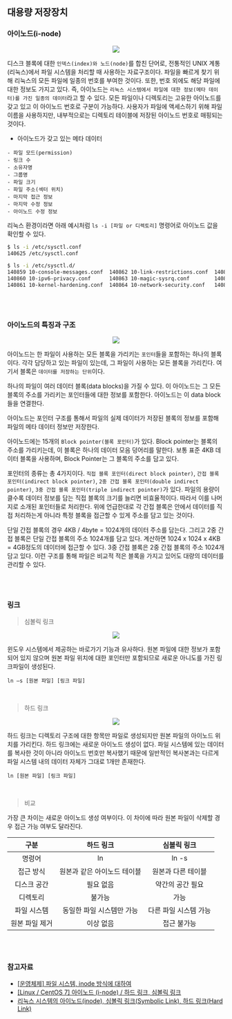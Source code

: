 ## 대용량 저장장치

### 아이노드(i-node)

<div align="center">

![](https://velog.velcdn.com/images%2Fredgem92%2Fpost%2Fb832b64d-d3d9-4ceb-b08f-dcf286a4c0db%2Fimage.png)

</div>

디스크 블록에 대한 `인덱스(index)와 노드(node)`를 합친 단어로, 전통적인 UNIX 계통(리눅스)에서 파일 시스템을 처리할 때 사용하는 자료구조이다. 파일을 빠르게 찾기 위해 리눅스의 모든 파일에 일종의 번호를 부여한 것이다. 또한, 번호 외에도 해당 파일에 대한 정보도 가지고 있다. 즉, 아이노드는 `리눅스 시스템에서 파일에 대한 정보(메타 데이터)를 가진 일종의 데이터`라고 할 수 있다.
모든 파일이나 디렉토리는 고유한 아이노드를 갖고 있고 이 아이노드 번호로 구분이 가능하다. 사용자가 파일에 액세스하기 위해 파일 이름을 사용하지만, 내부적으로는 디렉토리 테이블에 저장된 아이노드 번호로 매핑되는 것이다.

- 아이노드가 갖고 있는 메타 데이터

```
- 파일 모드(permission)
- 링크 수
- 소유자명
- 그룹명
- 파일 크기
- 파일 주소(섹터 위치)
- 마지막 접근 정보
- 마지막 수정 정보
- 아이노드 수정 정보
```

리눅스 환경이라면 아래 예시처럼 `ls -i [파일 or 디렉토리]` 명령어로 아이노드 값을 확인할 수 있다.

```Bash
$ ls -i /etc/sysctl.conf
140625 /etc/sysctl.conf

$ ls -i /etc/sysctl.d/
140859 10-console-messages.conf  140862 10-link-restrictions.conf  140865 10-ptrace.conf         140868 99-sysctl.conf
140860 10-ipv6-privacy.conf      140863 10-magic-sysrq.conf        140866 10-zeropage.conf       140869 README.sysctl
140861 10-kernel-hardening.conf  140864 10-network-security.conf   140867 99-cloudimg-ipv6.conf
```

<br></br>

### 아이노드의 특징과 구조

<div align="center">

![](https://velog.velcdn.com/images%2Fredgem92%2Fpost%2Fd9bcaff6-2ffc-4404-a40e-a892f490b769%2Fimage.png)

</div>

아이노드는 한 파일이 사용하는 모든 블록을 가리키는 `포인터`들을 포함하는 하나의 블록이다. 각각 담당하고 있는 파일이 있는데, 그 파일이 사용하는 모든 블록을 가리킨다. 여기서 블록은 `데이터를 저장하는 단위`이다.

하나의 파일이 여러 데이터 블록(data blocks)을 가질 수 있다. 이 아이노드는 그 모든 블록의 주소를 가리키는 포인터들에 대한 정보를 포함한다. 아이노드는 이 data block들을 연결한다.

아이노드는 포인터 구조를 통해서 파일의 실제 데이터가 저장된 블록의 정보를 포함해 파일의 메타 데이터 정보만 저장한다.

아이노드에는 15개의 `Block pointer(블록 포인터)`가 있다. Block pointer는 블록의 주소를 가리키는데, 이 블록은 하나의 데이터 모음 덩어리를 말한다. 보통 표준 4KB 데이터 블록을 사용하며, Block Pointer는 그 블록의 주소를 담고 있다.

포인터의 종류는 총 4가지이다. `직접 블록 포인터(direct block pointer)`, `간접 블록 포인터(indirect block pointer)`, `2중 간접 블록 포인터(double indirect pointer)`, `3중 간접 블록 포인터(triple indirect pointer)`가 있다. 파일의 용량이 클수록 데이터 정보를 담는 직접 블록의 크기를 늘리면 비효율적이다. 따라서 이를 나머지로 소개된 포인터들로 처리한다. 위에 언급한대로 각 간접 블록은 안에서 데이터를 직접 처리하는게 아니라 특정 블록을 접근할 수 있게 주소를 담고 있는 것이다.

단일 간접 블록의 경우 4KB / 4byte = 1024개의 데이터 주소를 담는다. 그리고 2중 간접 블록은 단일 간접 블록의 주소 1024개를 담고 있다. 계산하면 1024 x 1024 x 4KB = 4GB정도의 데이터에 접근할 수 있다. 3중 간접 블록은 2중 간접 블록의 주소 1024개 담고 있다. 이런 구조를 통해 파일은 비교적 적은 블록을 가지고 있어도 대량의 데이터를 관리할 수 있다.

<br></br>

### 링크

> 심볼릭 링크

<div align="center">

![](https://img1.daumcdn.net/thumb/R1280x0/?scode=mtistory2&fname=https%3A%2F%2Fblog.kakaocdn.net%2Fdn%2Fc1MOld%2Fbtq27oZFH8n%2FUkKBhyI7vfSEY8Rf8OMD5K%2Fimg.png)

</div>

윈도우 시스템에서 제공하는 바로가기 기능과 유사하다. 원본 파일에 대한 정보가 포함되어 있지 않으며 원본 파일 위치에 대한 포인터만 포함되므로 새로운 아니도를 가진 링크파일이 생성된다.

`ln –s [원본 파일] [링크 파일]`

<br/>

> 하드 링크

<div align="center">

![](https://img1.daumcdn.net/thumb/R1280x0/?scode=mtistory2&fname=https%3A%2F%2Fblog.kakaocdn.net%2Fdn%2Fchc39W%2Fbtq3dw9wAuO%2F6DGSeBHLxeyk6KdyHYeedK%2Fimg.png)

</div>

하드 링크는 디렉토리 구조에 대한 항목만 파일로 생성되지만 원본 파일의 아이노드 위치를 가리킨다. 하드 링크에는 새로운 아이노드 생성이 없다. 파일 시스템에 있는 데이터를 복사한 것이 아니라 아이노드 번호만 복사했기 때문에 일반적인 복사본과는 다르게 파일 시스템 내의 데이터 자체가 그대로 1개만 존재한다.

`ln [원본 파일] [링크 파일]`

<br/>

> 비교

가장 큰 차이는 새로운 아이노드 생성 여부이다. 이 차이에 따라 원본 파일이 삭제할 경우 접근 가능 여부도 달라진다.

|      구분      |          하드 링크          |      심볼릭 링크      |
| :------------: | :-------------------------: | :-------------------: |
|     명령어     |             ln              |         ln -s         |
|   접근 방식    | 원본과 같은 아이노드 테이블 |  원본과 다른 테이블   |
|  디스크 공간   |          필요 없음          |   약간의 공간 필요    |
|    디렉토리    |           불가능            |         가능          |
|  파일 시스템   |  동일한 파일 시스템만 가능  | 다른 파일 시스템 가능 |
| 원본 파일 제거 |          이상 없음          |      접근 불가능      |

<br></br>

### 참고자료

- [[운영체제] 파일 시스템, inode 방식에 대하여](https://velog.io/@redgem92/%EC%9A%B4%EC%98%81%EC%B2%B4%EC%A0%9C-%ED%8C%8C%EC%9D%BC-%EC%8B%9C%EC%8A%A4%ED%85%9C-inode-%EB%B0%A9%EC%8B%9D%EC%97%90-%EB%8C%80%ED%95%98%EC%97%AC)
- [[Linux / CentOS 7] 아이노드 (i-node) / 하드 링크, 심볼릭 링크](https://imjeongwoo.tistory.com/69)
- [리눅스 시스템의 아이노드(inode), 심볼릭 링크(Symbolic Link), 하드 링크(Hard Link)
  ](https://koromoon.blogspot.com/2018/05/inode-symbolic-link-hard-link.html)
